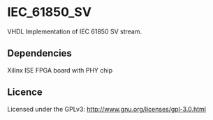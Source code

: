 # IEC_61850_SV
VHDL Implementation of IEC 61850 SV stream.

## Dependencies
Xilinx ISE
FPGA board with PHY chip

## Licence

Licensed under the GPLv3: http://www.gnu.org/licenses/gpl-3.0.html
